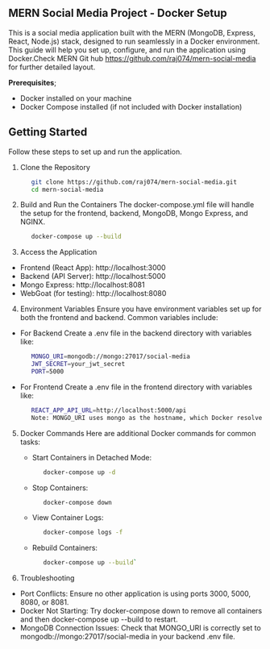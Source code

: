 ## MERN Social Media Project - Docker Setup
   This is a social media application built with the MERN (MongoDB, Express, React, Node.js) stack, designed to run seamlessly in a Docker environment. This guide will help you set up, configure, and run the application using Docker.Check MERN Git hub https://github.com/raj074/mern-social-media for further detailed layout.

  **Prerequisites**;
   - Docker installed on your machine
   - Docker Compose installed (if not included with Docker installation)

## Getting Started
Follow these steps to set up and run the application.

1. Clone the Repository
   ````bash
      git clone https://github.com/raj074/mern-social-media.git
      cd mern-social-media

2. Build and Run the Containers
   The docker-compose.yml file will handle the setup for the frontend, backend, MongoDB, Mongo Express, and NGINX.
   ````bash
      docker-compose up --build

3. Access the Application
  - Frontend (React App): http://localhost:3000
  - Backend (API Server): http://localhost:5000
  - Mongo Express: http://localhost:8081
  - WebGoat (for testing): http://localhost:8080

4. Environment Variables
   Ensure you have environment variables set up for both the frontend and backend. Common variables include:

  - For Backend
    Create a .env file in the backend directory with variables like:
      ````bash
         MONGO_URI=mongodb://mongo:27017/social-media
         JWT_SECRET=your_jwt_secret
         PORT=5000

 - For Frontend
    Create a .env file in the frontend directory with variables like:
    ````bash
       REACT_APP_API_URL=http://localhost:5000/api
       Note: MONGO_URI uses mongo as the hostname, which Docker resolves to the MongoDB container.

   
5. Docker Commands
      Here are additional Docker commands for common tasks:

   - Start Containers in Detached Mode:
      ````bash
         docker-compose up -d
      
   - Stop Containers:
      ````bash
         docker-compose down

   - View Container Logs:
      ````bash
         docker-compose logs -f
      
   - Rebuild Containers:
      ````bash
         docker-compose up --build`


 6. Troubleshooting
   - Port Conflicts: Ensure no other application is using ports 3000, 5000, 8080, or 8081.
   - Docker Not Starting: Try docker-compose down to remove all containers and then docker-compose up --build to restart.
   - MongoDB Connection Issues: Check that MONGO_URI is correctly set to mongodb://mongo:27017/social-media in your backend .env file.